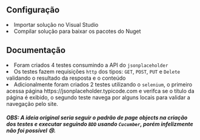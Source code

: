 
<h2>Configuração</h1>
<li>Importar solução no Visual Studio</li>
<li>Compilar solução para baixar os pacotes do Nuget</li>

<h2>Documentação</h2>
<li>Foram criados 4 testes consumindo a API do <code>jsonplaceholder</code></li>
<li>Os testes fazem requisições <code>http</code> dos tipos: <code>GET</code>, <code>POST</code>, <code>PUT</code> e <code>Delete</code> validando o resultado da resposta e o conteúdo</li>
<li>Adicionalmente foram criados 2 testes utilizando o <code>selenium</code>, o primeiro acessa página <link>https://jsonplaceholder.typicode.com<link> e verifca se o título da página é exibido, o segundo teste navega por alguns locais para validar a navegação pelo site.

<h5>OBS: A ideia original seria seguir o padrão de page objects na criação dos testes e executar seguindo <code>BDD</code> usando <code>Cucumber</code>, porém infelizmente não foi possível 😢.</h3>
